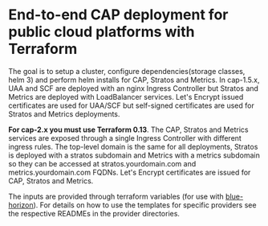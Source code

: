 # End-to-end CAP deployment for public cloud platforms with Terraform

The goal is to setup a cluster, configure dependencies(storage classes, helm 3) and perform helm installs for CAP, Stratos and Metrics.
In cap-1.5.x, UAA and SCF are deployed with an nginx Ingress Controller but Stratos and Metrics are deployed with LoadBalancer services. Let's Encrypt issued certificates are used for UAA/SCF but self-signed certificates are used for Stratos and Metrics deployments.

**For cap-2.x you must use Terraform 0.13**. The CAP, Stratos and Metrics services are exposed through a single Ingress Controller with different ingress rules. The top-level domain is the same for all deployments, Stratos is deployed with a stratos subdomain and Metrics with a metrics subdomain so they can be accessed at stratos.yourdomain.com and metrics.yourdomain.com FQDNs. Let's Encrypt certificates are issued for CAP, Stratos and Metrics.

The inputs are provided  through terraform variables (for use with [blue-horizon](https://github.com/SUSE-Enceladus/blue-horizon)). For details on how to use the templates for specific providers see the respective READMEs in the provider directories.
